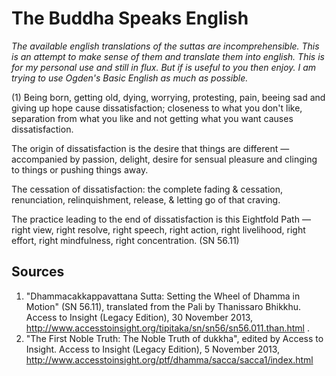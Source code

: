 # The Buddha Speaks English
*The available english translations of the suttas are incomprehensible. This is an attempt to make sense of them and translate them into english. This is for my personal use and still in flux. But if is useful to you then enjoy. I am trying to use Ogden's Basic English as much as possible.*

(1) Being born, getting old, dying, worrying, protesting, pain, beeing sad and giving up hope cause dissatisfaction; closeness to what you don't like, separation from what you like and not getting what you want causes dissatisfaction. 

The origin of dissatisfaction is the desire that things are different — accompanied by passion, delight, desire for sensual pleasure and clinging to things or pushing things away.

The cessation of dissatisfaction: the complete fading & cessation, renunciation, relinquishment, release, & letting go of that craving.

The practice leading to the end of dissatisfaction is this Eightfold Path — right view, right resolve, right speech, right action, right livelihood, right effort, right mindfulness, right concentration.
(SN 56.11)

## Sources
1.  "Dhammacakkappavattana Sutta: Setting the Wheel of Dhamma in Motion" (SN 56.11), translated from the Pali by Thanissaro Bhikkhu. Access to Insight (Legacy Edition), 30 November 2013, http://www.accesstoinsight.org/tipitaka/sn/sn56/sn56.011.than.html .
2. "The First Noble Truth: The Noble Truth of dukkha", edited by Access to Insight. Access to Insight (Legacy Edition), 5 November 2013, http://www.accesstoinsight.org/ptf/dhamma/sacca/sacca1/index.html
